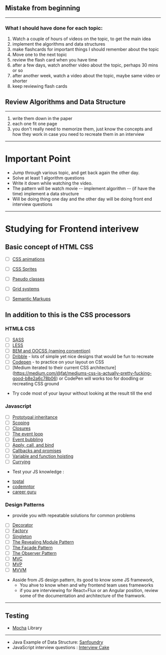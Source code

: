 ## Mistake from beginning
----------------------------
### What I should have done for each topic:
1. Watch a couple of hours of videos on the topic, to get the main idea
2. implement the algorithms and data structures
3. make flashcards for important things I should remember about the topic
4. Move one to the next topic
5. review the flash card when you have time
6. after a few days, watch another video about the topic, perhaps 30
mins or so
7. after another week, watch a video about the topic, maybe same video or shorter
8. keep reviewing flash cards


## Review Algorithms and Data Structure
------------------------------
1. write them down in the paper
2. each one fit one page
3. you don't really need to memorize them, just know the concepts
and how they work in case you need to recreate them in an interview


-----------
# Important Point
- Jump through various topic, and get back again the other day.
- Solve at least 1 algorithm questions
- Write it down while watching the video.
- The pattern will be watch movie -- implement algorithm -- (if have the time) 
 implement a data structure
- Will be doing thing one day and the other day will be doing front end interview
    questions


--------------


# Studying for Frontend interivew 
## Basic concept of HTML CSS
- [ ] [CSS animations](https://css-tricks.com/almanac/properties/a/animation/)
- [ ] [CSS Sprites](https://css-tricks.com/css-sprites/)
- [ ] [Pseudo classes](https://developer.mozilla.org/en-US/docs/Web/CSS/Pseudo-classes)
- [ ] [Grid systems](https://www.sitepoint.com/understanding-css-grid-systems/)
- [ ] [Semantic Markups](http://www.hongkiat.com/blog/html-5-semantics/)


## In addition to this is the CSS processors
### HTML& CSS
- [ ] [SASS](http://sass-lang.com/guide)
- [ ] [LESS](http://lesscss.org/)
- [ ] [BEM and OOCSS (naming convention) ](http://clubmate.fi/oocss-acss-bem-smacss-what-are-they-what-should-i-use/)
- [ ] [Dribble](https://dribbble.com/) - lots of simple yet nice designs that would be fun to recreate
- [ ] [Codepen](http://codepen.io/) - to practice on your layout on CSS
- [ ] [Medium iterated to their current CSS architecture] (https://medium.com/@fat/mediums-css-is-actually-pretty-fucking-good-b8e2a6c78b06) 
    or CodePen will works too for doodling or recreating CSS ground
-  Try code most of your layour without looking at the result till the end


### Javascript
- [ ] [Prototypal inheritance](https://developer.mozilla.org/en-US/docs/Web/JavaScript/Inheritance_and_the_prototype_chain)
- [ ] [Scoping](https://spin.atomicobject.com/2014/10/20/javascript-scope-closures/)
- [ ] [Closures](https://developer.mozilla.org/en-US/docs/Web/JavaScript/Closures)
- [ ] [The event loop](https://developer.mozilla.org/en-US/docs/Web/JavaScript/EventLoop)
- [ ] [Event bubbling](http://javascript.info/bubbling-and-capturing)
- [ ] [Apply, call, and bind](http://javascriptissexy.com/javascript-apply-call-and-bind-methods-are-essential-for-javascript-professionals/)
- [ ] [Callbacks and promises](https://www.quora.com/Whats-the-difference-between-a-promise-and-a-callback-in-Javascript)
- [ ] [Variable and function hoisting](http://adripofjavascript.com/blog/drips/variable-and-function-hoisting)
- [ ] [Currying](https://www.sitepoint.com/currying-in-functional-javascript/)

* Test your JS knowledge :
- [toptal](https://www.toptal.com/javascript/interview-questions)
- [codemntor](https://www.codementor.io/nihantanu/21-essential-javascript-tech-interview-practice-questions-answers-du107p62z)
- [career guru](http://career.guru99.com/top-85-javascript-interview-questions/)


### Design Patterns
- provide you with repeatable solutions for common problems
- [ ] [Decorator](https://addyosmani.com/resources/essentialjsdesignpatterns/book/#decoratorpatternjavascript)
- [ ] [Factory](https://addyosmani.com/resources/essentialjsdesignpatterns/book/#factorypatternjavascript)
- [ ] [Singleton](https://addyosmani.com/resources/essentialjsdesignpatterns/book/#singletonpatternjavascript) 
- [ ] [The Revealing Module Pattern](https://addyosmani.com/resources/essentialjsdesignpatterns/book/#revealingmodulepatternjavascript)
- [ ] [The Facade Pattern](https://addyosmani.com/resources/essentialjsdesignpatterns/book/#facadepatternjavascript)
- [ ] [The Observer Pattern](https://addyosmani.com/resources/essentialjsdesignpatterns/book/#observerpatternjavascript)
- [ ] [MVC](https://addyosmani.com/resources/essentialjsdesignpatterns/book/#detailmvc)
- [ ] [MVP](https://addyosmani.com/resources/essentialjsdesignpatterns/book/#detailmvp)
- [ ] [MVVM](https://addyosmani.com/resources/essentialjsdesignpatterns/book/#detailmvvm)

- Asside from JS design pattern, its good to know some JS framework,
    * You ahve to know when and why frontend team uses frameworks
    * if you are interviewing for React+Flux or an Angular position, review some of the documentation and architecture of the framwork.

---------------------

## Testing
- [Mocha](https://mochajs.org/) Library

----------------------

- Java Example of Data Structure: [Sanfoundry](http://www.sanfoundry.com/java-programming-examples-data-structures/)
- JavaScript interview questions : [Interview Cake](https://www.interviewcake.com/javascript-interview-questions)

